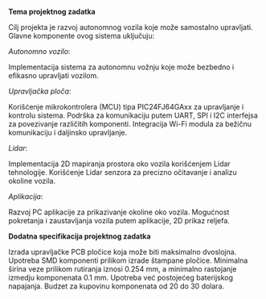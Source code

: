 **Tema projektnog zadatka**

Cilj projekta je razvoj autonomnog vozila koje može samostalno upravljati. Glavne komponente ovog sistema uključuju:


*Autonomno vozilo*:

Implementacija sistema za autonomnu vožnju koje može bezbedno i efikasno upravljati vozilom.

*Upravljačka ploča*:

Korišćenje mikrokontrolera (MCU) tipa PIC24FJ64GAxx za upravljanje i kontrolu sistema.
Podrška za komunikaciju putem UART, SPI i I2C interfejsa za povezivanje različitih komponenti.
Integracija Wi-Fi modula za bežičnu komunikaciju i daljinsko upravljanje.

*Lidar*:

Implementacija 2D mapiranja prostora oko vozila korišćenjem Lidar tehnologije.
Korišćenje Lidar senzora za precizno očitavanje i analizu okoline vozila.

*Aplikacija*:

Razvoj PC aplikacije za prikazivanje okoline oko vozila.
Mogućnost pokretanja i zaustavljanja vozila putem aplikacije, 2D prikaz reljefa.

**Dodatna specifikacija projektnog zadatka**

Izrada upravljačke PCB pločice koja može biti maksimalno dvoslojna.
Upotreba SMD komponenti prilikom izrade štampane pločice.
Minimalna širina veze prilikom rutiranja iznosi 0.254 mm, a minimalno rastojanje izmedju komponenata 0.1 mm.
Upotreba već postojećeg baterijskog napajanja.
Budzet za kupovinu komponenata od 20 do 30 dolara.

